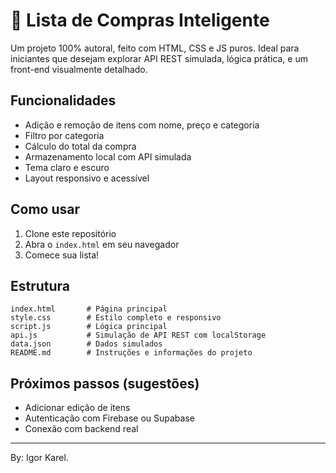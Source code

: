 # 🛒 Lista de Compras Inteligente

Um projeto 100% autoral, feito com HTML, CSS e JS puros. Ideal para iniciantes que desejam explorar API REST simulada, lógica prática, e um front-end visualmente detalhado.

## Funcionalidades
- Adição e remoção de itens com nome, preço e categoria
- Filtro por categoria
- Cálculo do total da compra
- Armazenamento local com API simulada
- Tema claro e escuro
- Layout responsivo e acessível

## Como usar
1. Clone este repositório
2. Abra o `index.html` em seu navegador
3. Comece sua lista!

## Estrutura

```
index.html       # Página principal
style.css        # Estilo completo e responsivo
script.js        # Lógica principal
api.js           # Simulação de API REST com localStorage
data.json        # Dados simulados
README.md        # Instruções e informações do projeto
```

## Próximos passos (sugestões)
- Adicionar edição de itens
- Autenticação com Firebase ou Supabase
- Conexão com backend real

---

By: Igor Karel.
